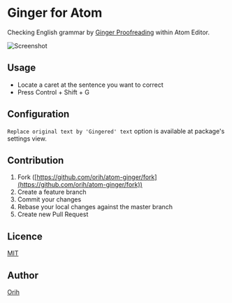 # Ginger for Atom

Checking English grammar by [Ginger Proofreading](http://www.gingersoftware.com/proofreading) within Atom Editor.

![Screenshot](https://raw.githubusercontent.com/orih/atom-ginger/master/screenshot.png)

## Usage

- Locate a caret at the sentence you want to correct
- Press Control + Shift + G

## Configuration

`Replace original text by 'Gingered' text` option is available at package's settings view.

## Contribution

1. Fork ([https://github.com/orih/atom-ginger/fork](https://github.com/orih/atom-ginger/fork))
2. Create a feature branch
3. Commit your changes
4. Rebase your local changes against the master branch
5. Create new Pull Request

## Licence

[MIT](https://github.com/orih/atom-ginger/blob/master/LICENSE.md)

## Author

[Orih](https://github.com/orih)

